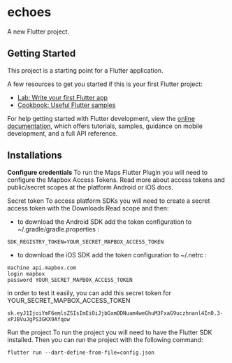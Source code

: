 # echoes

A new Flutter project.

## Getting Started

This project is a starting point for a Flutter application.

A few resources to get you started if this is your first Flutter project:

- [Lab: Write your first Flutter app](https://docs.flutter.dev/get-started/codelab)
- [Cookbook: Useful Flutter samples](https://docs.flutter.dev/cookbook)

For help getting started with Flutter development, view the
[online documentation](https://docs.flutter.dev/), which offers tutorials,
samples, guidance on mobile development, and a full API reference.

## Installations

**Configure credentials**
To run the Maps Flutter Plugin you will need to configure the Mapbox Access Tokens. Read more about access tokens and public/secret scopes at the platform Android or iOS docs.

Secret token
To access platform SDKs you will need to create a secret access token with the Downloads:Read scope and then:

- to download the Android SDK add the token configuration to ~/.gradle/gradle.properties :

```
SDK_REGISTRY_TOKEN=YOUR_SECRET_MAPBOX_ACCESS_TOKEN
```

- to download the iOS SDK add the token configuration to ~/.netrc :

```
machine api.mapbox.com
login mapbox
password YOUR_SECRET_MAPBOX_ACCESS_TOKEN
```

in order to test it easily, you can add this secret token for YOUR_SECRET_MAPBOX_ACCESS_TOKEN
```
sk.eyJ1IjoiYmF6emlsZSIsImEiOiJjbGxmODNuam4weGhuM3FxaG9uczhnanl4In0.3-xPJBVuJgPS3GKX9Afqow
```

Run the project
To run the project you will need to have the Flutter SDK installed. Then you can run the project with the following command:

```
flutter run --dart-define-from-file=config.json
```